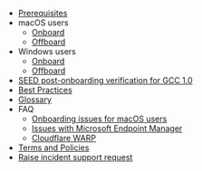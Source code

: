 * [Prerequisites](prerequisites-for-onboarding)
* macOS users
  * [Onboard](seed-onboarding-instructions-for-macos)
  * [Offboard](seed-offboarding-instructions-for-macos)
* Windows users  
  * [Onboard](seed-onboarding-instructions-windows)
  * [Offboard](seed-offboarding-instructions-for-windows)
* [SEED post-onboarding verification for GCC 1.0](seed-post-onboarding-verification-for-gcc-1.0)
* [Best Practices](best-practices)
* [Glossary](term-definitions)
* FAQ
  * [Onboarding issues for macOS users](faqs/common-issues-while-onboarding-using-macos)
  * [Issues with Microsoft Endpoint Manager](faqs/common-issues-while-enrolling-with-microsoft-endpoint-manager)
  * [Cloudflare WARP](faqs/cloudflare-warp-known-issues)
* [Terms and Policies](terms-and-policies)
* [Raise incident support request](raise-an-incident-support-request)
